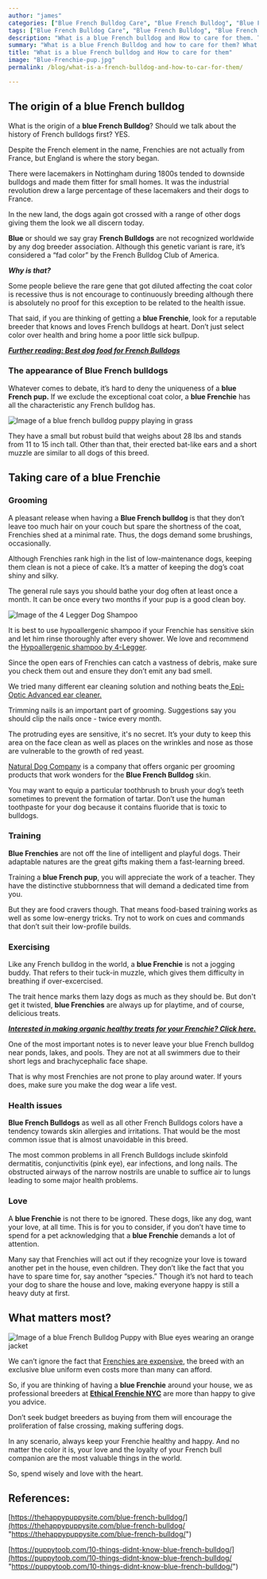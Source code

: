 ```yaml
---
author: "james"
categories: ["Blue French Bulldog Care", "Blue French Bulldog", "Blue French Bullldog Puppy", "Blue Frenchie"]
tags: ["Blue French Bulldog Care", "Blue French Bulldog", "Blue French Bullldog Puppy", "Blue Frenchie"]
description: "What is a blue French bulldog and How to care for them. Thinking about getting a new family member but aren't familiar with the breed? This blog will cover everything you need to know."
summary: "What is a blue French Bulldog and how to care for them? What do i need to know before getting a blue French Bulldog? Continue reading to learn more. "
title: "What is a blue French bulldog and How to care for them"
image: "Blue-Frenchie-pup.jpg"
permalink: /blog/what-is-a-french-bulldog-and-how-to-car-for-them/

---
```

## The origin of a blue French bulldog

What is the origin of a **blue French Bulldog**? Should we talk about the history of French bulldogs first? YES.

Despite the French element in the name, Frenchies are not actually from France, but England is where the story began.

There were lacemakers in Nottingham during 1800s tended to downside bulldogs and made them fitter for small homes. It was the industrial revolution drew a large percentage of these lacemakers and their dogs to France.

In the new land, the dogs again got crossed with a range of other dogs giving them the look we all discern today.

**Blue**  or should we say gray **French Bulldogs** are not recognized worldwide by any dog breeder association. Although this genetic variant is rare, it’s considered a “fad color” by the French Bulldog Club of America.

**_Why is that?_**

Some people believe the rare gene that got diluted affecting the coat color is recessive thus is not encourage to continuously breeding although there is absolutely no proof for this exception to be related to the health issue.

That said, if you are thinking of getting a **blue Frenchie**, look for a reputable breeder that knows and loves French bulldogs at heart. Don’t just select color over health and bring home a poor little sick bullpup.

[**_Further reading: Best dog food for French Bulldogs_**](https://ethicalfrenchie.com/blog/french-bulldog-care-13-best-dog-food-brands/ "Best French Bulldog Food")

### The appearance of Blue French bulldogs

Whatever comes to debate, it’s hard to deny the uniqueness of a **blue French pup.** If we exclude the exceptional coat color, a **blue Frenchie** has all the characteristic any French bulldog has.

![Image of a blue french bulldog puppy playing in grass](/uploads/Blue-French-Bulldog-Puppy-1.jpg "Blue-french-bulldog-puppy-in-grass")

They have a small but robust build that weighs about 28 lbs and stands from 11 to 15 inch tall. Other than that, their erected bat-like ears and a short muzzle are similar to all dogs of this breed.

## Taking care of a blue Frenchie

### Grooming

A pleasant release when having a **Blue French bulldog** is that they don’t leave too much hair on your couch but spare the shortness of the coat, Frenchies shed at a minimal rate. Thus, the dogs demand some brushings, occasionally.

Although Frenchies rank high in the list of low-maintenance dogs, keeping them clean is not a piece of cake. It’s a matter of keeping the dog’s coat shiny and silky.

The general rule says you should bathe your dog often at least once a month. It can be once every two months if your pup is a good clean boy.

![Image of the 4 Legger Dog Shampoo](/uploads/Hypoallergenic-dog-shampoo.jpg "Hypoallergenic-dog-shampoo")

It is best to use hypoallergenic shampoo if your Frenchie has sensitive skin and let him rinse thoroughly after every shower. We love and recommend the [Hypoallergenic shampoo by 4-Legger](https://www.amazon.com/4-Legger-Certified-Organic-Shampoo-Hypoallergenic/dp/B011ESJXRW "4 Legger Dog Shampoo").

Since the open ears of Frenchies can catch a vastness of debris, make sure you check them out and ensure they don’t emit any bad smell.

We tried many different ear cleaning solution and nothing beats the[ Epi-Optic Advanced ear cleaner.](https://www.amazon.com/Virbac-Epi-Otic-Advanced-Ear-Cleaner/dp/B0056EAKSM "Dog Ear Cleaner")

Trimming nails is an important part of grooming. Suggestions say you should clip the nails once - twice every month.

The protruding eyes are sensitive, it's no secret. It’s your duty to keep this area on the face clean as well as places on the wrinkles and nose as those are vulnerable to the growth of red yeast. 

[Natural Dog Company](https://naturaldogcompany.com/shop/ "Natural Dog Grooming Company") is a company that offers organic per grooming products that work wonders for the **Blue French Bulldog** skin. 

You may want to equip a particular toothbrush to brush your dog’s teeth sometimes to prevent the formation of tartar. Don’t use the human toothpaste for your dog because it contains fluoride that is toxic to bulldogs.

### Training

**Blue Frenchies** are not off the line of intelligent and playful dogs. Their adaptable natures are the great gifts making them a fast-learning breed.

Training a **blue French pup**, you will appreciate the work of a teacher. They have the distinctive stubbornness that will demand a dedicated time from you.

But they are food cravers though. That means food-based training works as well as some low-energy tricks. Try not to work on cues and commands that don’t suit their low-profile builds.

### Exercising

Like any French bulldog in the world, a **blue Frenchie** is not a jogging buddy. That refers to their tuck-in muzzle, which gives them difficulty in breathing if over-excercised.

The trait hence marks them lazy dogs as much as they should be. But don't get it twisted, **blue Frenchies** are always up for playtime, and of course, delicious treats.

[**_Interested in making organic healthy treats for your Frenchie? Click here._**](https://ethicalfrenchie.com/french-bulldog-home-made-treats-ethical-frenchie/ "Home Made French Bulldog Treats")

One of the most important notes is to never leave your blue French bulldog near ponds, lakes, and pools. They are not at all swimmers due to their short legs and brachycephalic face shape. 

That is why most Frenchies are not prone to play around water. If yours does, make sure you make the dog wear a life vest.

### Health issues

**Blue French Bulldogs** as well as all other French Bulldogs colors have a tendency towards skin allergies and irritations. That would be the most common issue that is almost unavoidable in this breed.

The most common problems in all French Bulldogs  include skinfold dermatitis, conjunctivitis (pink eye), ear infections, and long nails. The obstructed airways of the narrow nostrils are unable to suffice air to lungs leading to some major health problems.

### Love

A **blue Frenchie** is not there to be ignored. These dogs, like any dog, want your love, at all time. This is for you to consider, if you don’t have time to spend for a pet acknowledging that a **blue Frenchie** demands a lot of attention.

Many say that Frenchies will act out if they recognize your love is toward another pet in the house, even children. They don’t like the fact that you have to spare time for, say another “species.” Though it’s not hard to teach your dog to share the house and love, making everyone happy is still a heavy duty at first.

## What matters most?

![Image of a blue French Bulldog Puppy with Blue eyes wearing an orange jacket](/uploads/Blue-Frenchie-pup.jpg "Blue-French-Bulldog-Puppy-in-a-jacket")

We can’t ignore the fact that [Frenchies are expensive](https://frenchbulldog.nyc/why-french-bulldogs-are-expensive-before-adoption/ "Frenchie are expensive"), the breed with an exclusive blue uniform even costs more than many can afford.

So, if you are thinking of having a **blue Frenchie** around your house, we as professional breeders at [**Ethical Frenchie NYC**](https://ethicalfrenchie.com/ "Ethical Frenchie Breeder") are more than happy to give you advice.

Don’t seek budget breeders as buying from them will encourage the proliferation of false crossing, making suffering dogs.

In any scenario, always keep your Frenchie healthy and happy. And no matter the color it is, your love and the loyalty of your French bull companion are the most valuable things in the world. 

So, spend wisely and love with the heart.

## References:

[https://thehappypuppysite.com/blue-french-bulldog/](https://thehappypuppysite.com/blue-french-bulldog/ "https://thehappypuppysite.com/blue-french-bulldog/")

[https://puppytoob.com/10-things-didnt-know-blue-french-bulldog/](https://puppytoob.com/10-things-didnt-know-blue-french-bulldog/ "https://puppytoob.com/10-things-didnt-know-blue-french-bulldog/")